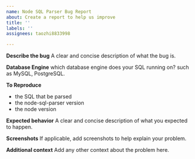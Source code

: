 ```yaml
---
name: Node SQL Parser Bug Report
about: Create a report to help us improve
title: ''
labels: ''
assignees: taozhi8833998

---
```


**Describe the bug**
A clear and concise description of what the bug is.

**Database Engine**
which database engine does your SQL running on? such as MySQL, PostgreSQL.

**To Reproduce**
  - the SQL that be parsed
  - the node-sql-parser version
  - the node version

**Expected behavior**
A clear and concise description of what you expected to happen.

**Screenshots**
If applicable, add screenshots to help explain your problem.

**Additional context**
Add any other context about the problem here.
